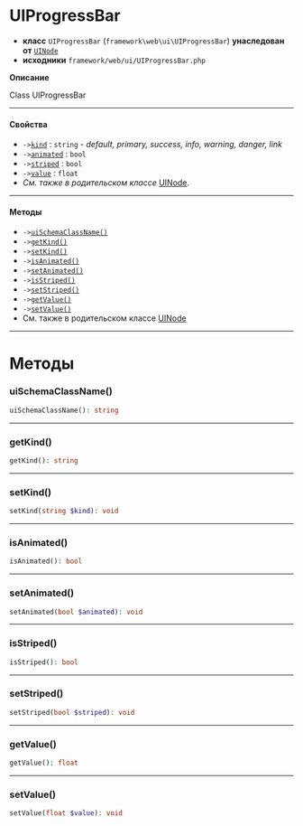 # UIProgressBar

- **класс** `UIProgressBar` (`framework\web\ui\UIProgressBar`) **унаследован от** [`UINode`](https://github.com/jphp-group/wizard-framework/blob/master/wizard-web-ui/api-docs/classes/framework/web/ui/UINode.ru.md)
- **исходники** `framework/web/ui/UIProgressBar.php`

**Описание**

Class UIProgressBar

---

#### Свойства

- `->`[`kind`](#prop-kind) : `string` - _default, primary, success, info, warning, danger, link_
- `->`[`animated`](#prop-animated) : `bool`
- `->`[`striped`](#prop-striped) : `bool`
- `->`[`value`](#prop-value) : `float`
- *См. также в родительском классе* [UINode](https://github.com/jphp-group/wizard-framework/blob/master/wizard-web-ui/api-docs/classes/framework/web/ui/UINode.ru.md).

---

#### Методы

- `->`[`uiSchemaClassName()`](#method-uischemaclassname)
- `->`[`getKind()`](#method-getkind)
- `->`[`setKind()`](#method-setkind)
- `->`[`isAnimated()`](#method-isanimated)
- `->`[`setAnimated()`](#method-setanimated)
- `->`[`isStriped()`](#method-isstriped)
- `->`[`setStriped()`](#method-setstriped)
- `->`[`getValue()`](#method-getvalue)
- `->`[`setValue()`](#method-setvalue)
- См. также в родительском классе [UINode](https://github.com/jphp-group/wizard-framework/blob/master/wizard-web-ui/api-docs/classes/framework/web/ui/UINode.ru.md)

---
# Методы

<a name="method-uischemaclassname"></a>

### uiSchemaClassName()
```php
uiSchemaClassName(): string
```

---

<a name="method-getkind"></a>

### getKind()
```php
getKind(): string
```

---

<a name="method-setkind"></a>

### setKind()
```php
setKind(string $kind): void
```

---

<a name="method-isanimated"></a>

### isAnimated()
```php
isAnimated(): bool
```

---

<a name="method-setanimated"></a>

### setAnimated()
```php
setAnimated(bool $animated): void
```

---

<a name="method-isstriped"></a>

### isStriped()
```php
isStriped(): bool
```

---

<a name="method-setstriped"></a>

### setStriped()
```php
setStriped(bool $striped): void
```

---

<a name="method-getvalue"></a>

### getValue()
```php
getValue(): float
```

---

<a name="method-setvalue"></a>

### setValue()
```php
setValue(float $value): void
```